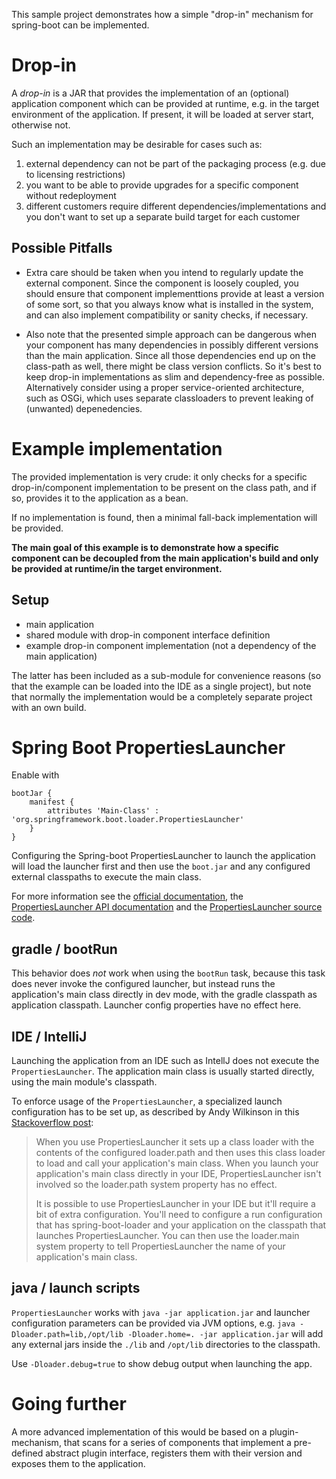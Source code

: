 This sample project demonstrates how a simple "drop-in" mechanism for spring-boot
can be implemented.

# Drop-in
A _drop-in_ is a JAR that provides the implementation of an (optional) application component
which can be provided at runtime, e.g. in the target environment of the application.
If present, it will be loaded at server start, otherwise not.

Such an implementation may be desirable for cases such as:
1. external dependency can not be part of the packaging process (e.g. due to licensing restrictions)
1. you want to be able to provide upgrades for a specific component without redeployment
1. different customers require different dependencies/implementations and you don't want to set up a separate build 
  target for each customer
 
## Possible Pitfalls 
- Extra care should be taken when you intend to regularly update the external component.
Since the component is loosely coupled, you should ensure that component implementtions provide 
at least a version of some sort, so that you always know what is installed in the system, and can 
also implement compatibility or sanity checks, if necessary.

- Also note that the presented simple approach can be dangerous when your
component has many dependencies in possibly different versions than the main application.
Since all those dependencies end up on the class-path as well, there might be
class version conflicts. So it's best to keep drop-in implementations as slim and
dependency-free as possible. Alternatively consider using a proper service-oriented architecture,
 such as OSGi, which uses separate classloaders to prevent leaking of (unwanted) depenedencies.
 
# Example implementation
The provided implementation is very crude: it only checks for a specific drop-in/component
implementation to be present on the class path, and if so, provides it to the application as a bean.

If no implementation is found, then a minimal fall-back implementation will be provided.

**The main goal of this example is to demonstrate how a specific component can be decoupled 
from the main application's build and only be provided at runtime/in the target environment.** 

## Setup
- main application
- shared module with drop-in component interface definition
- example drop-in component implementation (not a dependency of the main application)

The latter has been included as a sub-module for convenience reasons (so that the example can be loaded 
into the IDE as a single project), but note that normally the implementation
would be a completely separate project with an own build.

# Spring Boot PropertiesLauncher

Enable with 

```
bootJar {
	manifest {
		attributes 'Main-Class' : 'org.springframework.boot.loader.PropertiesLauncher'
	}
}
```

Configuring the Spring-boot PropertiesLauncher to launch the application will load the 
launcher first and then use the `boot.jar` and any configured external classpaths to execute
the main class. 

For more information see the [official documentation](https://docs.spring.io/spring-boot/docs/current/reference/html/appendix-executable-jar-format.html#executable-jar-launching),
the [PropertiesLauncher API documentation](https://docs.spring.io/spring-boot/docs/current/api/org/springframework/boot/loader/PropertiesLauncher.html)
and the [PropertiesLauncher source code](https://github.com/spring-projects/spring-boot/blob/master/spring-boot-project/spring-boot-tools/spring-boot-loader/src/main/java/org/springframework/boot/loader/PropertiesLauncher.java).

## gradle / bootRun

This behavior does _not_ work when using the `bootRun` task, because this task does never invoke the
configured launcher, but instead runs the application's main class directly in dev mode, with the gradle
classpath as application classpath. Launcher config properties have no effect here.

## IDE / IntelliJ

Launching the application from an IDE such as IntellJ does not execute the `PropertiesLauncher`.
The application main class is usually started directly, using the main module's classpath.

To enforce usage of the `PropertiesLauncher`, a specialized launch configuration has to be set up,
as described by Andy Wilkinson in this [Stackoverflow post](https://stackoverflow.com/a/37889382/2119598):

> When you use PropertiesLauncher it sets up a class loader with the contents of the configured loader.path and then uses this class loader to load and call your application's main class. When you launch your application's main class directly in your IDE, PropertiesLauncher isn't involved so the loader.path system property has no effect.
>  
> It is possible to use PropertiesLauncher in your IDE but it'll require a bit of extra configuration. You'll need to configure a run configuration that has spring-boot-loader and your application on the classpath that launches PropertiesLauncher. You can then use the loader.main system property to tell PropertiesLauncher the name of your application's main class.
  
   
## java / launch scripts
`PropertiesLauncher` works with `java -jar application.jar` and launcher configuration parameters
can be provided via JVM options, e.g. `java -Dloader.path=lib,/opt/lib -Dloader.home=. -jar application.jar` 
will add any external jars inside the `./lib` and `/opt/lib` directories to the classpath.

Use `-Dloader.debug=true` to show debug output when launching the app.

# Going further
A more advanced implementation of this would be based on a plugin-mechanism, that scans 
for a series of components that implement a pre-defined abstract plugin interface,
registers them with their version and exposes them to the application.
